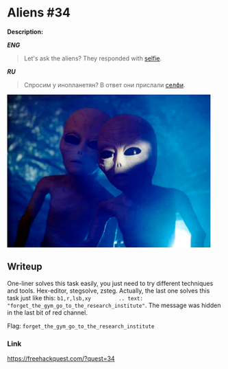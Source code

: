 # Aliens #34
**Description:**

***ENG***

> Let's ask the aliens? They responded with [selfie](/FHQ/files/steganography/aliens.png).

***RU***

> Спросим у инопланетян? В ответ они прислали [селфи](/FHQ/files/steganography/aliens.png).

![selfie](/FHQ/files/steganography/aliens.png)

## Writeup

One-liner solves this task easily, you just need to try different techniques and tools. Hex-editor, stegsolve, zsteg. Actually, the last one solves this task just like this: `b1,r,lsb,xy         .. text: "forget_the_gym_go_to_the_research_institute"`. The message was hidden in the last bit of red channel.

Flag: `forget_the_gym_go_to_the_research_institute`

### Link

https://freehackquest.com/?quest=34
